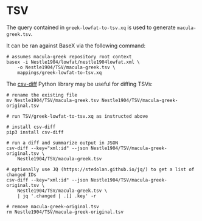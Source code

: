 # TSV

The query contained in `greek-lowfat-to-tsv.xq` is used to generate `macula-greek.tsv`.

It can be ran against BaseX via the following command:

```shell
# assumes macula-greek repository root context
basex -i Nestle1904/lowfat/nestle1904lowfat.xml \
    -o Nestle1904/TSV/macula-greek.tsv \
    mappings/greek-lowfat-to-tsv.xq
```

The [csv-diff](https://pypi.org/project/csv-diff/) Python library may be useful for diffing TSVs:

```shell
# rename the existing file
mv Nestle1904/TSV/macula-greek.tsv Nestle1904/TSV/macula-greek-original.tsv

# run TSV/greek-lowfat-to-tsv.xq as instructed above

# install csv-diff
pip3 install csv-diff

# run a diff and summarize output in JSON
csv-diff --key="xml:id" --json Nestle1904/TSV/macula-greek-original.tsv \
    Nestle1904/TSV/macula-greek.tsv

# optionally use JQ (https://stedolan.github.io/jq/) to get a list of changed IDs
csv-diff --key="xml:id" --json Nestle1904/TSV/macula-greek-original.tsv \
    Nestle1904/TSV/macula-greek.tsv \
    | jq '.changed | .[] .key' -r

# remove macula-greek-original.tsv
rm Nestle1904/TSV/macula-greek-original.tsv
```
